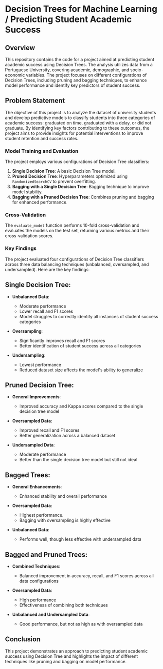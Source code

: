 # Decision Trees for Machine Learning / Predicting Student Academic Success

## Overview

This repository contains the code for a project aimed at predicting student academic success using Decision Trees. The analysis utilizes data from a Portuguese University, covering academic, demographic, and socio-economic variables. The project focuses on different configurations of Decision Trees, including pruning and bagging techniques, to enhance model performance and identify key predictors of student success.

## Problem Statement

The objective of this project is to analyze the dataset of university students and develop predictive models to classify students into three categories of academic success: graduated on time, graduated with a delay, or did not graduate. By identifying key factors contributing to these outcomes, the project aims to provide insights for potential interventions to improve student retention and success rates.

### Model Training and Evaluation

The project employs various configurations of Decision Tree classifiers:

1. **Single Decision Tree**: A basic Decision Tree model.
2. **Pruned Decision Tree**: Hyperparameters optimized using `RandomizedSearchCV` to prevent overfitting.
3. **Bagging with a Single Decision Tree**: Bagging technique to improve model stability.
4. **Bagging with a Pruned Decision Tree**: Combines pruning and bagging for enhanced performance.

### Cross-Validation

The `evaluate_model` function performs 10-fold cross-validation and evaluates the models on the test set, returning various metrics and their cross-validation scores.

### Key Findings
The project evaluated four configurations of Decision Tree classifiers across three data balancing techniques (unbalanced, oversampled, and undersampled). Here are the key findings:
## Single Decision Tree:

- **Unbalanced Data**:
  - Moderate performance
  - Lower recall and F1 scores
  - Model struggles to correctly identify all instances of student success categories

- **Oversampling**:
  - Significantly improves recall and F1 scores
  - Better identification of student success across all categories

- **Undersampling**:
  - Lowest performance
  - Reduced dataset size affects the model's ability to generalize

## Pruned Decision Tree:

- **General Improvements**:
  - Improved accuracy and Kappa scores compared to the single decision tree model

- **Oversampled Data**:
  - Improved recall and F1 scores
  - Better generalization across a balanced dataset

- **Undersampled Data**:
  - Moderate performance
  - Better than the single decision tree model but still not ideal

## Bagged Trees:

- **General Enhancements**:
  - Enhanced stability and overall performance

- **Oversampled Data**:
  - Highest performance.
  - Bagging with oversampling is highly effective

- **Unbalanced Data**:
  - Performs well, though less effective with undersampled data

## Bagged and Pruned Trees:

- **Combined Techniques**:
  - Balanced improvement in accuracy, recall, and F1 scores across all data configurations

- **Oversampled Data**:
  - High performance
  - Effectiveness of combining both techniques

- **Unbalanced and Undersampled Data**:
  - Good performance, but not as high as with oversampled data


## Conclusion

This project demonstrates an approach to predicting student academic success using Decision Tree and highlights the impact of different techniques like pruning and bagging on model performance.
